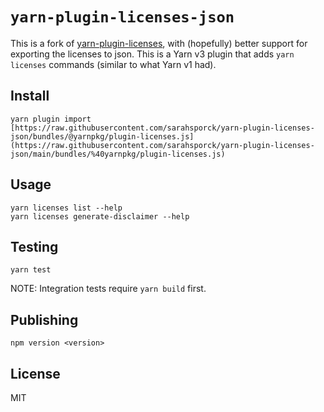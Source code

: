 # `yarn-plugin-licenses-json`

This is a fork of [yarn-plugin-licenses](https://github.com/mhassan1/yarn-plugin-licenses), with (hopefully) better support for exporting the licenses to json.
This is a Yarn v3 plugin that adds `yarn licenses` commands (similar to what Yarn v1 had).

## Install

```
yarn plugin import [https://raw.githubusercontent.com/sarahsporck/yarn-plugin-licenses-json/bundles/@yarnpkg/plugin-licenses.js](https://raw.githubusercontent.com/sarahsporck/yarn-plugin-licenses-json/main/bundles/%40yarnpkg/plugin-licenses.js)
```

## Usage

```shell script
yarn licenses list --help
yarn licenses generate-disclaimer --help
```

## Testing

`yarn test`

NOTE: Integration tests require `yarn build` first.

## Publishing

`npm version <version>`

## License

MIT
